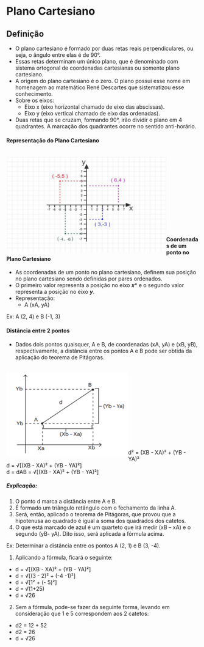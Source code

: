 # Plano Cartesiano

## Definição
- O plano cartesiano é formado por duas retas reais perpendiculares, ou seja, o ângulo entre elas é de 90°.
- Essas retas determinam um único plano, que é denominado com sistema ortogonal de coordenadas cartesianas ou somente plano cartesiano.
- A origem do plano cartesiano é o zero. O plano possui esse nome em homenagem ao matemático René Descartes que sistematizou esse conhecimento.
- Sobre os eixos:
  - Eixo x (eixo horizontal chamado de eixo das abscissas).
  - Eixo y (eixo vertical chamado de eixo das ordenadas).
- Duas retas que se cruzam, formando 90°, irão dividir o plano em 4 quadrantes. A marcação dos quadrantes ocorre no sentido anti-horário.

#### Representação do Plano Cartesiano

<br>
<div style="display:inline_block">
    <img align="left" height="250" width="420" src="../../img/plano-cartesiano.png">
</div><br><br><br><br><br><br><br><br><br><br><br>

#### Coordenadas de um ponto no Plano Cartesiano
- As coordenadas de um ponto no plano cartesiano, definem sua posição no plano cartesiano sendo definidas por pares ordenados.
- O primeiro valor representa a posição no eixo ***x**** e o segundo valor representa a posição no eixo ***y***.
- Representação:
  - A (xA, yA)

Ex: A (2, 4) e B (-1, 3)  

#### Distância entre 2 pontos
- Dados dois pontos quaisquer, A e B, de coordenadas (xA, yA) e (xB, yB), respectivamente, a distância entre os pontos A e B pode ser obtida da aplicação do teorema de Pitágoras.

<br>
<div style="display:inline_block">
    <img align="left" height="220" width="320" src="../../img/distancia-entre-pontos.png">
</div><br><br><br><br><br><br><br><br><br><br><br>

d² = (XB - XA)² + (YB - YA)²  
d = √[(XB - XA)² + (YB - YA)²]  
d = dAB = √[(XB - XA)² + (YB - YA)²]  

##### Explicação:
1. O ponto d marca a distância entre A e B. 
2. É formado um triângulo retângulo com o fechamento da linha A. 
3. Será, então, aplicado o teorema de Pitágoras, que provou que a hipotenusa ao quadrado é igual a soma dos quadrados dos catetos. 
4. O que está marcado de azul é um quarteto que irá medir (xB – xA) e o segundo (yB- yA). Dito isso, será aplicada a fórmula acima.

Ex: Determinar a distância entre os pontos A (2, 1) e B (3, -4).  

1. Aplicando a fórmula, ficará o seguinte:
  - d = √[(XB - XA)² + (YB - YA)²]
  - d = √[(3 - 2)² + (-4 -1)²]
  - d = √[1² + (- 5)²]
  - d = √(1+25)
  - d = √26
2. Sem a fórmula, pode-se fazer da seguinte forma, levando em consideração que 1 e 5 correspondem aos 2 catetos:
  - d2 = 12 + 52
  - d2 = 26
  - d = √26
